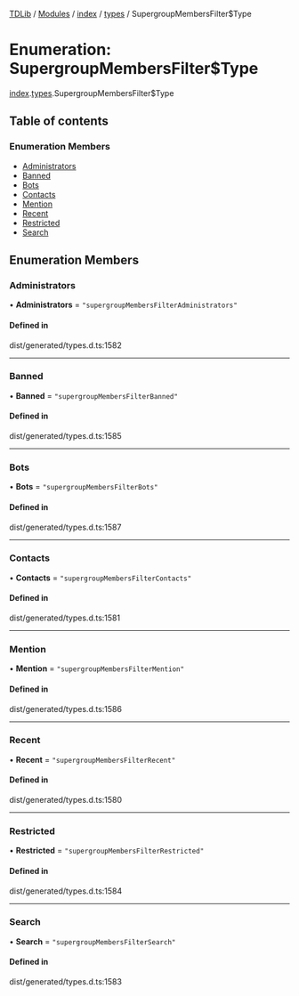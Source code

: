 [TDLib](../README.md) / [Modules](../modules.md) / [index](../modules/index.md) / [types](../modules/index.types.md) / SupergroupMembersFilter$Type

# Enumeration: SupergroupMembersFilter$Type

[index](../modules/index.md).[types](../modules/index.types.md).SupergroupMembersFilter$Type

## Table of contents

### Enumeration Members

- [Administrators](index.types.SupergroupMembersFilter_Type.md#administrators)
- [Banned](index.types.SupergroupMembersFilter_Type.md#banned)
- [Bots](index.types.SupergroupMembersFilter_Type.md#bots)
- [Contacts](index.types.SupergroupMembersFilter_Type.md#contacts)
- [Mention](index.types.SupergroupMembersFilter_Type.md#mention)
- [Recent](index.types.SupergroupMembersFilter_Type.md#recent)
- [Restricted](index.types.SupergroupMembersFilter_Type.md#restricted)
- [Search](index.types.SupergroupMembersFilter_Type.md#search)

## Enumeration Members

### Administrators

• **Administrators** = ``"supergroupMembersFilterAdministrators"``

#### Defined in

dist/generated/types.d.ts:1582

___

### Banned

• **Banned** = ``"supergroupMembersFilterBanned"``

#### Defined in

dist/generated/types.d.ts:1585

___

### Bots

• **Bots** = ``"supergroupMembersFilterBots"``

#### Defined in

dist/generated/types.d.ts:1587

___

### Contacts

• **Contacts** = ``"supergroupMembersFilterContacts"``

#### Defined in

dist/generated/types.d.ts:1581

___

### Mention

• **Mention** = ``"supergroupMembersFilterMention"``

#### Defined in

dist/generated/types.d.ts:1586

___

### Recent

• **Recent** = ``"supergroupMembersFilterRecent"``

#### Defined in

dist/generated/types.d.ts:1580

___

### Restricted

• **Restricted** = ``"supergroupMembersFilterRestricted"``

#### Defined in

dist/generated/types.d.ts:1584

___

### Search

• **Search** = ``"supergroupMembersFilterSearch"``

#### Defined in

dist/generated/types.d.ts:1583
